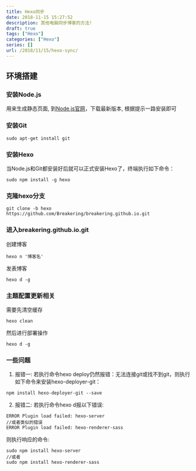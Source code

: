 ```yaml
---
title: Hexo同步
date: 2018-11-15 15:27:52
description: 其他电脑同步博客的方法!
draft: true
tags: ["Hexo"]
categories: ["Hexo"]
series: []
url: /2018/11/15/hexo-sync/
---
```


## 环境搭建

### 安装Node.js

用来生成静态页面, 到[Node.js官网](https://nodejs.org/en/)，下载最新版本, 根据提示一路安装即可

### 安装Git

```
sudo apt-get install git
```

### 安装Hexo

当Node.js和Git都安装好后就可以正式安装Hexo了，终端执行如下命令：

```
sudo npm install -g hexo
```

### 克隆hexo分支

```
git clone -b hexo https://github.com/Breakering/breakering.github.io.git
```

### 进入breakering.github.io.git

创建博客

```
hexo n '博客名'
```

发表博客

```
hexo d -g
```

### 主题配置更新相关

需要先清空缓存

```text
hexo clean
```

然后进行部署操作

```text
hexo d -g
```

### 一些问题

1. 报错一: 若执行命令hexo deploy仍然报错：无法连接git或找不到git，则执行如下命令来安装hexo-deployer-git：

```
npm install hexo-deployer-git --save
```

2. 报错二: 若执行命令hexo d报以下错误:

```
ERROR Plugin load failed: hexo-server 
//或者类似的错误 
ERROR Plugin load failed: hexo-renderer-sass
```

则执行响应的命令:
 
```
sudo npm install hexo-server
//或者
sudo npm install hexo-renderer-sass
```
